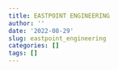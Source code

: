 ```yaml
---
title: EASTPOINT ENGINEERING
author: ''
date: '2022-08-29'
slug: eastpoint_engineering
categories: []
tags: []
---
```

